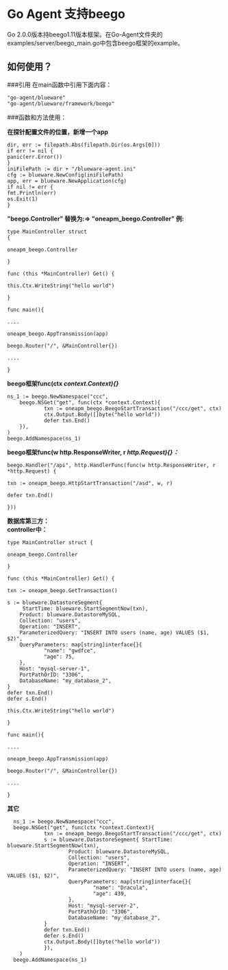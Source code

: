 # Go Agent 支持beego  
Go 2.0.0版本持beego1.11版本框架。在Go-Agent文件夹的examples/server/beego_main.go中包含beego框架的example。

## 如何使用？

###引用
在main函数中引用下面内容：  
        
    "go-agent/blueware"  
    "go-agent/blueware/framework/beego" 

###函数和方法使用：

**在探针配置文件的位置，新增一个app**

    dir, err := filepath.Abs(filepath.Dir(os.Args[0]))  
    if err != nil {  
    panic(err.Error())  
    }
    iniFilePath := dir + "/blueware-agent.ini"
    cfg := blueware.NewConfig(iniFilePath)
    app, err = blueware.NewApplication(cfg)
    if nil != err {
    fmt.Println(err)
    os.Exit(1)
    }  

**"beego.Controller" 替换为:=> "oneapm_beego.Controller" 例:**   

    type MainController struct
    {

    oneapm_beego.Controller

    }

    func (this *MainController) Get() {

    this.Ctx.WriteString("hello world")

    }

    func main(){

    ....

    oneapm_beego.AppTransmission(app)

    beego.Router("/", &MainController{})

    ....

    }

**beego框架func(ctx *context.Context){}*** 

    ns_1 := beego.NewNamespace("ccc",
        beego.NSGet("get", func(ctx *context.Context){
                txn := oneapm_beego.BeegoStartTransaction("/ccc/get", ctx)
                ctx.Output.Body([]byte("hello world"))
                defer txn.End()
        }),
    )
    beego.AddNamespace(ns_1)

**beego框架func(w http.ResponseWriter, r *http.Request){}：***  

    beego.Handler("/api", http.HandlerFunc(func(w http.ResponseWriter, r *http.Request) {

    txn := oneapm_beego.HttpStartTransaction("/asd", w, r)

    defer txn.End()

    }))

**数据库第三方：**  
**controller中：** 
 
    type MainController struct {

    oneapm_beego.Controller

    }

    func (this *MainController) Get() {

    txn := oneapm_beego.GetTransaction()

    s := blueware.DatastoreSegment{
         StartTime: blueware.StartSegmentNow(txn),
        Product: blueware.DatastoreMySQL,
        Collection: "users",
        Operation: "INSERT",
        ParameterizedQuery: "INSERT INTO users (name, age) VALUES ($1, $2)",
        QueryParameters: map[string]interface{}{
                "name": "gwdfce",
                "age": 75,
        },
        Host: "mysql-server-1",
        PortPathOrID: "3306",
        DatabaseName: "my_database_2",
    }
    defer txn.End()
    defer s.End()

    this.Ctx.WriteString("hello world")

    }

    func main(){

    ....

    oneapm_beego.AppTransmission(app)

    beego.Router("/", &MainController{})

    ....

    }
**其它**  

      ns_1 := beego.NewNamespace("ccc",
      beego.NSGet("get", func(ctx *context.Context){
                txn := oneapm_beego.BeegoStartTransaction("/ccc/get", ctx)
                s := blueware.DatastoreSegment{ StartTime: blueware.StartSegmentNow(txn),
                        Product: blueware.DatastoreMySQL,
                        Collection: "users",
                        Operation: "INSERT",
                        ParameterizedQuery: "INSERT INTO users (name, age) VALUES ($1, $2)",
                        QueryParameters: map[string]interface{}{
                                "name": "Dracula",
                                "age": 439,
                        },
                        Host: "mysql-server-2",
                        PortPathOrID: "3306",
                        DatabaseName: "my_database_2",
                }
                defer txn.End()
                defer s.End()
                ctx.Output.Body([]byte("hello world"))
                }),
        )
      beego.AddNamespace(ns_1)